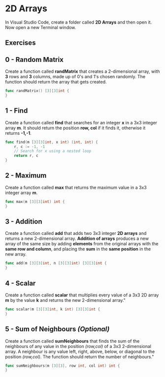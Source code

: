 # 2D Arrays

In Visual Studio Code, create a folder called **2D Arrays** and then open it. Now open a new Terminal window. 

## Exercises

## 0 - Random Matrix

Create a function called **randMatrix** that creates a 2-dimensional array, with **3** rows and **3** columns, made up of 0's and 1's chosen randomly.  The function should return the array that gets created.

```go
func randMatrix() [3][3]int {
}
```

## 1 - Find

Create a function called **find** that searches for an integer **x** in a 3x3 integer array **m**.  It should return the position **row, col** if it finds it, otherwise it returns **-1,-1**.

```go
func find(m [3][3]int, x int) (int, int) {
    r, c := -1, -1
    // Search for x using a nested loop
    return r, c
}
```

## 2 - Maximum

Create a function called **max** that returns the maximum value in a 3x3  integer array **m**.

```go
func max(m [3][3]int) int {
}
```

## 3 - Addition

Create a function called **add** that adds two 3x3 integer **2D arrays** and returns a new 2-dimensional array. **Addition of arrays** produces a new array of the same size by adding **elements** from the original arrays with the **same row and column**, and placing the **sum** in the **same position** in the new array.

```go
func add(m [3][3]int, n [3][3]int) [3][3]int {
}
```

## 4 - Scalar

Create a function called **scalar** that multiplies every value of a 3x3 2D array **m** by the value **k** and returns the new 2-dimensional array."

```go
func scalar(m [3][3]int, k int) [3][3]int {
}
```

## 5 - Sum of Neighbours _(Optional)_

Create a function called **sumNeighbours** that finds the sum of the neighbours of any value in the position _(row,col)_ of a 3x3 2-dimensional array.  A neighbour is any value left, right, above, below, or diagonal to the position _(row,col)_.  The function should return the number of neighbours."

```go
func sumNeighbours(m [3][3], row int, col int) int {
}
```
